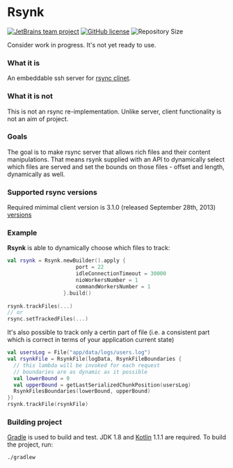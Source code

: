 # Rsynk #

[![JetBrains team project](http://jb.gg/badges/team-flat-square.svg)](https://confluence.jetbrains.com/display/ALL/JetBrains+on+GitHub)
[![GitHub license](https://img.shields.io/hexpm/l/plug.svg)](http://www.apache.org/licenses/LICENSE-2.0.html)
![Repository Size](https://reposs.herokuapp.com/?path=JetBrains/rsynk)

Consider work in progress. It's not yet ready to use.

### What it is ###
An embeddable ssh server for [rsync clinet](https://rsync.samba.org).

### What it is not ###
This is not an rsync re-implementation. Unlike server, client functionality is not an aim of project.

### Goals ###
The goal is to make rsync server that allows rich files and their content manipulations. That means rsynk supplied with an API to dynamically select which files are served and set the bounds on those files - offset and length, dynamically as well.

### Supported rsync versions ###
Required mimimal client version is 3.1.0 (released September 28th, 2013) [versions](https://rsync.samba.org/)

### Example ###
**Rsynk** is able to dynamically choose which files to track:

```kotlin
val rsynk = Rsynk.newBuilder().apply {
                      port = 22
                      idleConnectionTimeout = 30000
                      nioWorkersNumber = 1
                      commandWorkersNumber = 1
                  }.build()
                  
rsynk.trackFiles(...) 
// or
rsync.setTrackedFiles(...)
```                

It's also possible to track only a certin part of file (i.e. a consistent part which is correct in terms of your application current state)

```kotlin
val usersLog = File("app/data/logs/users.log")
val rsynkFile = RsynkFile(logData, RsynkFileBoundaries {
  // this lambda will be invoked for each request 
  // boundaries are as dynamic as it possible
  val lowerBound = 0                                   
  val upperBound = getLastSerializedChunkPosition(usersLog)
  RsynkFilesBoundaries(lowerBound, upperBound)
})
rsynk.trackFile(rsynkFile)
```

### Building project
[Gradle](http://www.gradle.org) is used to build and test. JDK 1.8 and [Kotlin](http://kotlinlang.org)
1.1.1 are required. To build the project, run:

    ./gradlew
